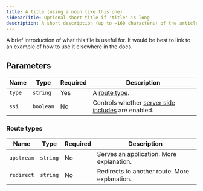 ```yaml
---
title: A title (using a noun like this one)
sidebarTitle: Optional short title if 'title' is long
description: A short description (up to ~160 characters) of the article that should make sense out of context (like on a listing page).
---
```


<!-- 
When to use
  To document details about a subject without describing its purpose.
  For people who already understand the general concept and just need to refer to some details.
  Only for information, not for usage instructions or explanations.
  https://diataxis.fr/reference/

How to use
  1. Copy this template into the right directory in /src/docs/.
  2. Rename it to match the title.
  3. Replace the following content with your own.
-->

A brief introduction of what this file is useful for.
It would be best to link to an example of how to use it elsewhere in the docs.

<!-- 
Tone
  A reference should be written in a clear and informational way.
  Keep any explanations short and unambiguous.
Sections
  Tables are the preferred way to present structured data like parameters.
  Keep all tables as single-level (without merged cells) and break out additional properties,
  as in the example below.
-->

## Parameters

| Name   | Type      | Required | Description |
| ------ | --------- | -------- | ----------- |
| `type` | `string`  | Yes      | A [route type](#route-types). |
| `ssi`  | `boolean` | No       | Controls whether [server side includes](/configuration/routes/ssi.md) are enabled. |

### Route types

| Name       | Type     | Required | Description |
| ---------- | -------- | -------- | ----------- |
| `upstream`  | `string` | No       | Serves an application. More explanation.      |
| `redirect` | `string` | No       | Redirects to another route. More explanation. |

